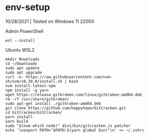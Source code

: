 # env-setup

10/28/2021 | Tested on Windows 11 22000

Admin PowerShell
```
wsl --install
```

Ubuntu WSL2
```
mkdir Downloads
cd ~/Downloads
sudo apt update
sudo apt upgrade
curl -o- https://raw.githubusercontent.com/nvm-sh/nvm/v0.39.0/install.sh | bash
nvm install-latest-npm
npm install -g yarn
wget https://release.gitkraken.com/linux/gitkraken-amd64.deb
rm -rf /usr/share/gitkraken/
sudo apt-get install ./gitkraken-amd64.deb
git clone https://github.com/happyhope/GitCracken.git
cd GitCracken/GitCracken/
yarn install
yarn build
sudo "$(nvm which node)" dist/bin/gitcracken.js patcher
echo '\nexport PATH="$PATH:$(yarn global bin)"\n' >> ~/.zshrc
```
